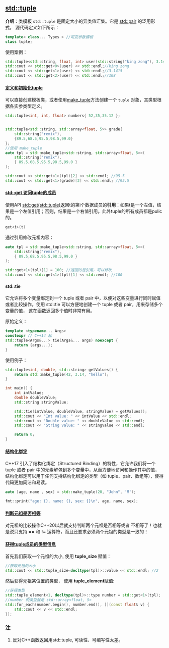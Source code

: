 ## [std::tuple](https://zh.cppreference.com/w/cpp/utility/tuple)

**介绍**：类模板 `std::tuple` 是固定大小的异类值汇集。它是 [std::pair](https://zh.cppreference.com/w/cpp/utility/pair) 的泛用形式， 源代码定义如下所示：

```cpp
template< class... Types > //可变参数模板
class tuple;
```
使用案例：
```cpp
std::tuple<std::string, float, int> user(std::string("king zong"), 3.1415, 108);
std::cout << std::get<0>(user) << std::endl;//king zong
std::cout << std::get<1>(user) << std::endl;//3.1415
std::cout << std::get<2>(user) << std::endl;//108
```

#### [定义和初始化tuple](#)
可以直接创建模板类，或者使用[make_tuple](https://zh.cppreference.com/w/cpp/utility/tuple/make_tuple)方法创建一个 `tuple` 对象，其类型根据各实参类型定义。

```cpp
std::tuple<int, int, float> numbers{ 52,35,35.12 };


std::tuple<std::string, std::array<float, 5>> grade{ 
    std::string("remix"), 
    {89.5,68.5,95.5,98.5,99.0} 
};
//使用 make_tuple
auto tpl = std::make_tuple<std::string, std::array<float, 5>>(
    std::string("remix"), 
    { 89.5,68.5,95.5,98.5,99.0 }
);

std::cout << std::get<1>(tpl)[2] << std::endl; //95.5
std::cout << std::get<1>(grade)[2] << std::endl; //95.5
```

#### [std::get 访问tuple的成员](#)
使用API [std::get(std::tuple)](https://zh.cppreference.com/w/cpp/utility/tuple/get)返回t的第i个数据成员的**引用**：如果t是一个左值，结果是一个左值引用；否则，结果是一个右值引用。此外tuple的所有成员都是pulic的。

```cpp
get<i>(t)
```
通过引用修改元祖内容：
```cpp
auto tpl = std::make_tuple<std::string, std::array<float, 5>>(
    std::string("remix"), 
    { 89.5,68.5,95.5,98.5,99.0 }
);

std::get<1>(tpl)[1] = 100; //返回的是引用，可以修改
std::cout << std::get<1>(tpl)[1] << std::endl; //100
```

#### std::tie
它允许将多个变量绑定到一个 tuple 或者 pair 中，以便对这些变量进行同时赋值或者比较操作。使用 std::tie 可以方便地创建一个 tuple 或者 pair，用来存储多个变量的值， 这在函数返回多个值时非常有用。

原始定义：
```cpp
template <typename... Args>
constexpr // C++14 起
std::tuple<Args&...> tie(Args&... args) noexcept {
    return {args...};
}
```

使用例子：
```cpp
std::tuple<int, double, std::string> getValues() {
    return std::make_tuple(42, 3.14, "hello");
}

int main() {
    int intValue;
    double doubleValue;
    std::string stringValue;

    std::tie(intValue, doubleValue, stringValue) = getValues();
    std::cout << "Int value: " << intValue << std::endl;
    std::cout << "Double value: " << doubleValue << std::endl;
    std::cout << "String value: " << stringValue << std::endl;

    return 0;
}
```

#### [结构化绑定](#)
C++17 引入了结构化绑定（Structured Binding）的特性，它允许我们将一个 tuple 或者 pair 中的元素解包到多个变量中，从而方便地访问和操作其中的值，
结构化绑定可以用于任何支持结构化绑定的类型（如 tuple、pair、数组等），使得代码更加简洁和易读。
```cpp
auto [age, name , sex] = std::make_tuple(20, "John", 'M');

fmt::print("age: {}, name: {}, sex: {}\n", age, name, sex);
```
#### [判断元祖是否相等](#)
对元祖的比较操作C++20以后就支持判断两个元祖是否相等或者 不相等了！也就是说只支持 **==** 和 **!=** 运算符，而且还要求必须两个元祖的类型是一致的！

#### [获得tuple成员的类型信息](#)
首先我们获取一个元祖的大小, 使用 **tuple_size** 赋值：

```cpp
//获取元祖的大小
std::cout << std::tuple_size<decltype(tpl)>::value << std::endl; //2
```
然后获得元祖某位置的类型， 使用 **tuple_element**赋值:
```cpp
//获得类型
std::tuple_element<1, decltype(tpl)>::type number = std::get<1>(tpl);
//number 的类型就是 std::array<float, 5>
std::for_each(number.begin(), number.end(), [](const float& v) {
    std::cout << v << std::endl;
});
```

### 注

1. 反对C++函数返回用std::tuple, 可读性、可编写性太差。
